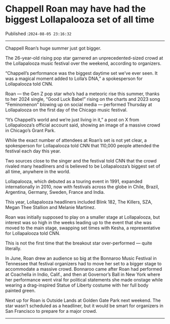 # Chappell Roan may have had the biggest Lollapalooza set of all time

Published :`2024-08-05 23:16:32`

---

Chappell Roan’s huge summer just got bigger.

The 26-year-old rising pop star garnered an unprecedented-sized crowd at the Lollapalooza music festival over the weekend, according to organizers.

“Chappell’s performance was the biggest daytime set we’ve ever seen. It was a magical moment added to Lolla’s DNA,” a spokesperson for Lollapalooza told CNN.

Roan — the Gen Z pop star who’s had a meteoric rise this summer, thanks to her 2024 single, “Good Luck Babe!” rising on the charts and 2023 song “Feminomenon” blowing up on social media — performed Thursday at Lollapalooza on the first day of the Chicago music festival.

“It’s Chappell’s world and we’re just living in it,” a post on X from Lollapalooza’s official account said, showing an image of a massive crowd in Chicago’s Grant Park.

While the exact number of attendees at Roan’s set is not yet clear, a spokesperson for Lollapalooza told CNN that 110,000 people attended the festival each day this year.

Two sources close to the singer and the festival told CNN that the crowd rivaled many headliners and is believed to be Lollapalooza’s biggest set of all time, anywhere in the world.

Lollapalooza, which debuted as a touring event in 1991, expanded internationally in 2010, now with festivals across the globe in Chile, Brazil, Argentina, Germany, Sweden, France and India.

This year, Lollapalooza headliners included Blink 182, The Killers, SZA, Megan Thee Stallion and Melanie Martinez.

Roan was initially supposed to play on a smaller stage at Lollapalooza, but interest was so high in the weeks leading up to the event that she was moved to the main stage, swapping set times with Kesha, a representative for Lollapalooza told CNN.

This is not the first time that the breakout star over-performed — quite literally.

In June, Roan drew an audience so big at the Bonnaroo Music Festival in Tennessee that festival organizers had to move her set to a bigger stage to accommodate a massive crowd. Bonnaroo came after Roan had performed at Coachella in Indio, Calif., and then at Governor’s Ball in New York where her performance went viral for political statements she made onstage while wearing a drag-inspired Statue of Liberty costume with her full body painted green.

Next up for Roan is Outside Lands at Golden Gate Park next weekend. The star wasn’t scheduled as a headliner, but it would be smart for organizers in San Francisco to prepare for a major crowd.

---

